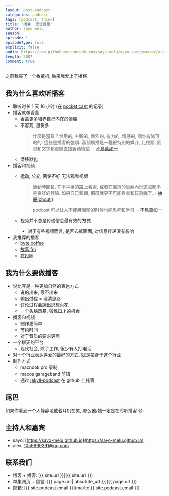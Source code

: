 ```yaml
---
layout: post-podcast
categories: podcast
tags: [podcast, think]
title: '播客: 思想香薰'
author: sayo melu
season:
episode: 1
episodeType: full
explicit: false
audio: https://raw.githubusercontent.com/sayo-melu/sayo-cast/master/asset/2019-4-23-podcast-mind-aroma.m4a
length: 2007
comment: true
---
```


之前我买了一个香薰机, 后来我爱上了播客.

## 我为什么喜欢听播客

- 聆听时长 1 天 16 小时 (在 [pocket cast](https://www.pocketcasts.com/) 的记录)
- 播客就像香薰
  - 香薰更多培养自己内在的情趣
  - 不客观, 湿货多
    > 什麼是溼貨？無用的, 主觀的, 熱烈的, 有力的, 情感的, 讓你有隊可站的. 這些是播客的強項. 音頻廣播是一種很特別的媒介, 比視頻, 圖畫和文字都更能直接訴諸情感. - [不鳥萬如一](https://www.zhihu.com/people/lawrencelry)
  - 潜移默化
- 播客和视频
  - 运动, 公交, 网络不好 无法观看视频

    > 通勤時間長, 在不平穩的路上看書, 或者在擁擠的車廂內玩遊戲都不是良好的體驗. 如果自己駕車, 那麼就更不可能看書和玩遊戲了. - [抽屉(chouti)](https://www.zhihu.com/people/chouti)

    > podcast 可以让人不使用眼睛的时候也能思考和学习. - [不鳥萬如一](https://www.zhihu.com/people/lawrencelry)

  - 视频并不总是传递信息最有效的方式
    - 对于有些视频而言, 是否去掉画面, 对信息传递没有影响
- 我推荐的播客
  - [byte.coffee](http://byte.coffee)
  - [故事 fm](http://storyfm.cn)
  - [疯投圈](https://crazy.capital)

## 我为什么要做播客

- 说比写是一种更加自然的表达方式
  - 说的出来, 写不出来
  - 输出过程 = 理清思路
  - 讨论过程会蹦出思想火花
  - 一个头脑风暴, 锻炼口才的机会
- 播客和视频
  - 制作更简单
  - 节约时间
  - 对于音质的要求更高
- 一个聊天的平台
  - 现代社会, 除了工作, 很少有人打电话
- 对一个行业表达喜爱的最好的方式, 就是投身于这个行业
- 制作方式
  - macnook pro 录制
  - macos garageband 剪辑
  - 通过 [jekyll-podcast](https://github.com/sayo-melu/jekyll-podcast) 在 github 上托管

## 尾巴

如果你看到一个人静静地戴着耳机在笑, 那么他/她一定是在聆听播客 😄.

## 主持人和嘉宾

- sayo: [https://sayo-melu.github.io](https://sayo-melu.github.io)
- alex: [1059899391@qq.com](mailto:1059899391@qq.com)

## 联系我们

- 博客 + 播客: [{{ site.url }}]({{ site.url }})
- 单集网页 + 留言: [{{ page.url | absolute_url }}]({{ page.url }})
- 邮箱: [{{ site.podcast.email }}](mailto:{{ site.podcast.email }})
